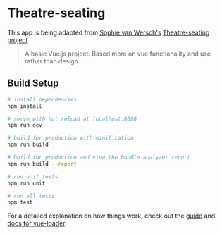 # Theatre-seating

This app is being adapted from [Sophie van Wersch's](https://github.com/SophieMaryam) [Theatre-seating project](https://github.com/SophieMaryam/Theatre-seating)
> A basic Vue.js project. Based more on vue functionality and use rather than design. 

## Build Setup

``` bash
# install dependencies
npm install

# serve with hot reload at localhost:8080
npm run dev

# build for production with minification
npm run build

# build for production and view the bundle analyzer report
npm run build --report

# run unit tests
npm run unit

# run all tests
npm test
```

For a detailed explanation on how things work, check out the [guide](http://vuejs-templates.github.io/webpack/) and [docs for vue-loader](http://vuejs.github.io/vue-loader).
